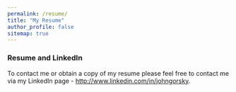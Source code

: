 ```yaml
---
permalink: /resume/
title: "My Resume"
author_profile: false
sitemap: true
---
```



### Resume and LinkedIn ###   

To contact me or obtain a copy of my resume please feel free to contact me via my LinkedIn page - http://www.linkedin.com/in/johngorsky.